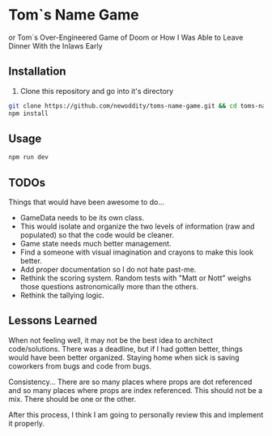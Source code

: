 # Tom`s Name Game
or Tom`s Over-Engineered Game of Doom
or How I Was Able to Leave Dinner With the Inlaws Early

## Installation

1. Clone this repository and go into it's directory
```bash
git clone https://github.com/newoddity/toms-name-game.git && cd toms-name-game
npm install
```

## Usage

```bash
npm run dev
```

## TODOs
Things that would have been awesome to do...
- GameData needs to be its own class.
 - This would isolate and organize the two levels of information (raw and populated) so that the code would be cleaner.
- Game state needs much better management. 
- Find a someone with visual imagination and crayons to make this look better.
- Add proper documentation so I do not hate past-me.
- Rethink the scoring system. Random tests with "Matt or Nott" weighs those questions astronomically more than the others.
- Rethink the tallying logic.

## Lessons Learned
When not feeling well, it may not be the best idea to architect code/solutions. There was a deadline, but if I had gotten better, things would have been better organized. Staying home when sick is saving coworkers from bugs and code from bugs.

Consistency... There are so many places where props are dot referenced and so many places where props are index referenced. This should not be a mix. There should be one or the other.

After this process, I think I am going to personally review this and implement it properly.